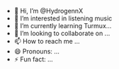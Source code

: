 - 👋 Hi, I’m @HydrogennX
- 👀 I’m interested in listening music
- 🌱 I’m currently learning Turmux...
- 💞️ I’m looking to collaborate on ...
- 📫 How to reach me ...
- 😄 Pronouns: ...
- ⚡ Fun fact: ...

<!---
HydrogennX/HydrogennX is a ✨ special ✨ repository because its `README.md` (this file) appears on your GitHub profile.
You can click the Preview link to take a look at your changes.
--->
